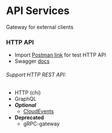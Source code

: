 # API Services

Gateway for external clients

### HTTP API

+ Import [Postman link](./docs/postman/shortlink.postman_collection.json) for test HTTP API
+ Swagger [docs](https://shortlink-org.gitlab.io/shortlink)

###### Support HTTP REST API:

- HTTP (chi)
- GraphQL
- ***Optional***
    - [CloudEvents](https://cloudevents.io/)
- **Deprecated**
  - gRPC-gateway
